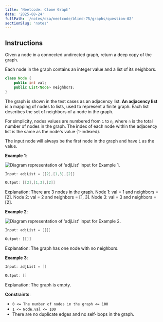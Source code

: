 ```yaml
---
title: 'Neetcode: Clone Graph'
date: '2025-08-24'
fullPath: '/notes/dsa/neetcode/blind-75/graphs/question-02'
sectionSlug: 'notes'
---
```


## Instructions

Given a node in a connected undirected graph, return a deep copy of the graph.

Each node in the graph contains an integer value and a list of its neighbors.

```Java
class Node {
    public int val;
    public List<Node> neighbors;
}
```

The graph is shown in the test cases as an adjacency list. **An adjacency list** is a mapping of nodes to lists, used to represent a finite graph. Each list describes the set of neighbors of a node in the graph.

For simplicity, nodes values are numbered from `1` to `n`, where `n` is the total number of nodes in the graph. The index of each node within the adjacency list is the same as the node's value (1-indexed).

The input node will always be the first node in the graph and have `1` as the value.

**Example 1**:

<img src="https://imagedelivery.net/CLfkmk9Wzy8_9HRyug4EVA/96c7fb34-26e8-42e0-5f5d-61b8b8c96800/public" alt="Diagram representation of 'adjList' input for Example 1.">

```Java
Input: adjList = [[2],[1,3],[2]]

Output: [[2],[1,3],[2]]
```

Explanation: There are 3 nodes in the graph.
Node 1: val = 1 and neighbors = [2].
Node 2: val = 2 and neighbors = [1, 3].
Node 3: val = 3 and neighbors = [2].

**Example 2**:

<img src="https://imagedelivery.net/CLfkmk9Wzy8_9HRyug4EVA/96c7fb34-26e8-42e0-5f5d-61b8b8c96800/public" alt="Diagram representation of 'adjList' input for Example 2.">

```Java
Input: adjList = [[]]

Output: [[]]
```

Explanation: The graph has one node with no neighbors.

**Example 3**:

```Java
Input: adjList = []

Output: []
```

Explanation: The graph is empty.

**Constraints**:

- `0 <= The number of nodes in the graph <= 100`
- `1 <= Node.val <= 100`
- There are no duplicate edges and no self-loops in the graph.
